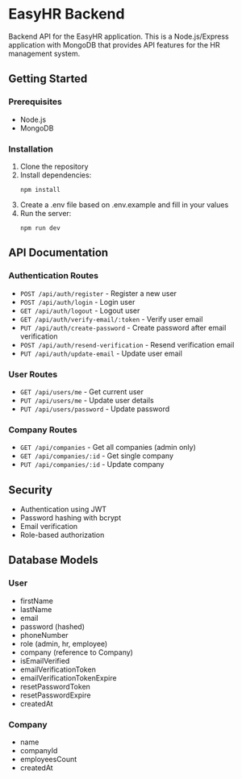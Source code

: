 
# EasyHR Backend

Backend API for the EasyHR application. This is a Node.js/Express application with MongoDB that provides API features for the HR management system.

## Getting Started

### Prerequisites
- Node.js
- MongoDB

### Installation

1. Clone the repository
2. Install dependencies:
   ```
   npm install
   ```
3. Create a .env file based on .env.example and fill in your values
4. Run the server:
   ```
   npm run dev
   ```

## API Documentation

### Authentication Routes

- `POST /api/auth/register` - Register a new user
- `POST /api/auth/login` - Login user
- `GET /api/auth/logout` - Logout user
- `GET /api/auth/verify-email/:token` - Verify user email
- `PUT /api/auth/create-password` - Create password after email verification
- `POST /api/auth/resend-verification` - Resend verification email
- `PUT /api/auth/update-email` - Update user email

### User Routes

- `GET /api/users/me` - Get current user
- `PUT /api/users/me` - Update user details
- `PUT /api/users/password` - Update password

### Company Routes

- `GET /api/companies` - Get all companies (admin only)
- `GET /api/companies/:id` - Get single company
- `PUT /api/companies/:id` - Update company

## Security

- Authentication using JWT
- Password hashing with bcrypt
- Email verification
- Role-based authorization

## Database Models

### User
- firstName
- lastName
- email
- password (hashed)
- phoneNumber
- role (admin, hr, employee)
- company (reference to Company)
- isEmailVerified
- emailVerificationToken
- emailVerificationTokenExpire
- resetPasswordToken
- resetPasswordExpire
- createdAt

### Company
- name
- companyId
- employeesCount
- createdAt
